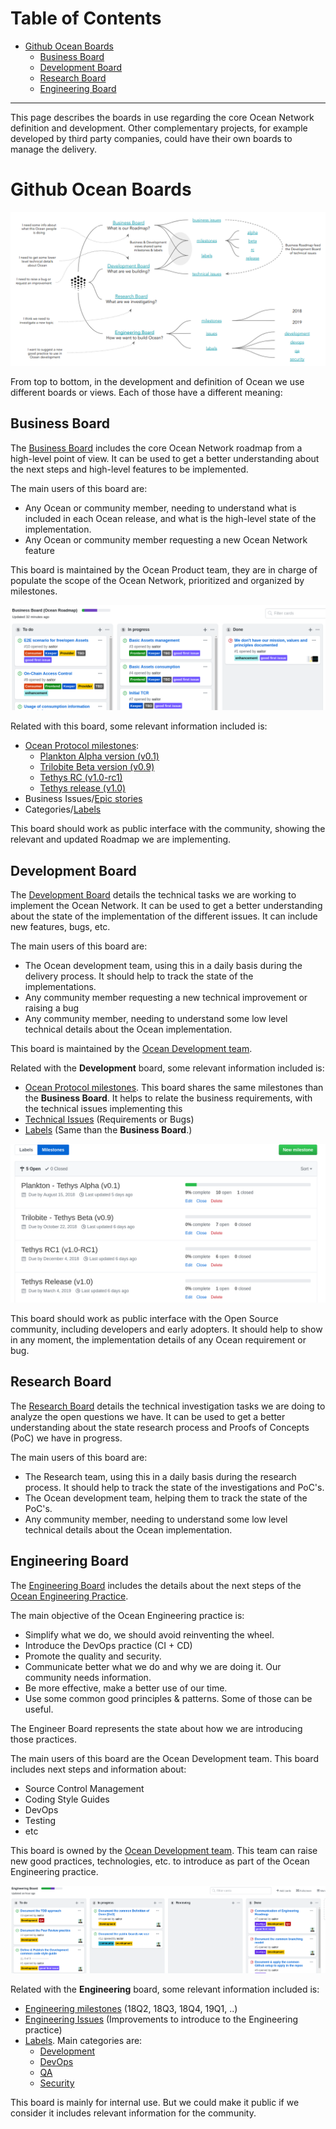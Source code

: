 
Table of Contents
=================

   * [Github Ocean Boards](#github-ocean-boards)
      * [Business Board](#business-board)
      * [Development Board](#development-board)
      * [Research Board](#research-board)
      * [Engineering Board](#engineering-board)

---

This page describes the boards in use regarding the core Ocean Network definition and development. Other complementary projects, for example developed by third party companies, could have their own boards to manage the delivery.

# Github Ocean Boards

![Github Ocean Boards](../img/github-boards.png)

From top to bottom, in the development and definition of Ocean we use different boards or views. Each of those have a different meaning:

## Business Board

The [Business Board](https://github.com/oceanprotocol/ocean/projects/1) includes the core Ocean Network roadmap from a high-level point of view.
It can be used to get a better understanding about the next steps and high-level features to be implemented.

The main users of this board are:

* Any Ocean or community member, needing to understand what is included in each Ocean release, and what is the high-level state of the implementation.
* Any Ocean or community member requesting a new Ocean Network feature


This board is maintained by the Ocean Product team, they are in charge of populate the scope of the Ocean Network, prioritized and organized by milestones.


![Business Board](../img/board-business.png)


Related with this board, some relevant information included is:

* [Ocean Protocol milestones](https://github.com/oceanprotocol/ocean/milestones?direction=asc&sort=due_date&state=open):
  - [Plankton Alpha version (v0.1)](https://github.com/oceanprotocol/ocean/milestone/1)
  - [Trilobite Beta version (v0.9)](https://github.com/oceanprotocol/ocean/milestone/2)
  - [Tethys RC (v1.0-rc1)](https://github.com/oceanprotocol/ocean/milestone/3)
  - [Tethys release (v1.0)](https://github.com/oceanprotocol/ocean/milestone/4)
* Business Issues/[Epic stories](https://github.com/oceanprotocol/ocean/issues?q=is%3Aopen+is%3Aissue+project%3Aoceanprotocol%2Focean%2F1)
* Categories/[Labels](https://github.com/oceanprotocol/ocean/labels)


This board should work as public interface with the community, showing the relevant and updated Roadmap we are implementing.


## Development Board

The [Development Board](https://github.com/oceanprotocol/ocean/projects/2) details the technical tasks we are working to implement the Ocean Network.
It can be used to get a better understanding about the state of the implementation of the different issues. It can include new features, bugs, etc.

The main users of this board are:

* The Ocean development team, using this in a daily basis during the delivery process. It should help to track the state of the implementations.
* Any community member requesting a new technical improvement or raising a bug
* Any community member, needing to understand some low level technical details about the Ocean implementation.

This board is maintained by the [Ocean Development team](https://github.com/orgs/oceanprotocol/teams/ocean-development).


Related with the **Development** board, some relevant information included is:

* [Ocean Protocol milestones](https://github.com/oceanprotocol/ocean/milestones?direction=asc&sort=due_date&state=open). This board shares the same milestones than the **Business Board**. It helps to relate the business requirements, with the technical issues implementing this
* [Technical Issues](https://github.com/oceanprotocol/ocean/issues?q=is%3Aopen+is%3Aissue+project%3Aoceanprotocol%2Focean%2F1) (Requirements or Bugs)
* [Labels](https://github.com/oceanprotocol/ocean/labels) (Same than the **Business Board**.)


![Milestones](../img/board-milestones.png)


This board should work as public interface with the Open Source community, including developers and early adopters. It should help to show in any moment, the implementation details of any Ocean requirement or bug.


## Research Board

The [Research Board](https://github.com/oceanprotocol/ocean/projects/3) details the technical investigation tasks we are doing to analyze the open questions we have.
It can be used to get a better understanding about the state research process and Proofs of Concepts (PoC) we have in progress.

The main users of this board are:

* The Research team, using this in a daily basis during the research process. It should help to track the state of the investigations and PoC's.
* The Ocean development team,  helping them to track the state of the PoC's.
* Any community member, needing to understand some low level technical details about the Ocean implementation.


## Engineering Board

The [Engineering Board](https://github.com/oceanprotocol/engineering/projects/1) includes the details about the next steps of the [Ocean Engineering Practice](https://github.com/oceanprotocol/engineering/).

The main objective of the Ocean Engineering practice is:

* Simplify what we do, we should avoid reinventing the wheel.
* Introduce the DevOps practice (CI + CD)
* Promote the quality and security.
* Communicate better what we do and why we are doing it. Our community needs information.
* Be more effective, make a better use of our time.
* Use some common good principles & patterns. Some of those can be useful.

The Engineer Board represents the state about how we are introducing those practices.

The main users of this board are the Ocean Development team. This board includes next steps and information about:

* Source Control Management
* Coding Style Guides
* DevOps
* Testing
* etc

This board is owned by the [Ocean Development team](https://github.com/orgs/oceanprotocol/teams/ocean-development). This team can raise new good practices, technologies, etc. to introduce as part of the Ocean Engineering practice.


![Engineering Board](../img/board-engineering.png)


Related with the **Engineering** board, some relevant information included is:

* [Engineering milestones](https://github.com/oceanprotocol/engineering/milestones?direction=asc&sort=due_date&state=open) (18Q2, 18Q3, 18Q4, 19Q1, ..)
* [Engineering Issues](https://github.com/oceanprotocol/engineering/issues) (Improvements to introduce to the Engineering practice)
* [Labels](https://github.com/oceanprotocol/engineering/labels). Main categories are:
  - [Development](https://github.com/oceanprotocol/engineering/labels/Development)
  - [DevOps](https://github.com/oceanprotocol/engineering/labels/DevOps)
  - [QA](https://github.com/oceanprotocol/engineering/labels/QA)
  - [Security](https://github.com/oceanprotocol/engineering/labels/Security)


This board is mainly for internal use. But we could make it public if we consider it includes relevant information for the community.

